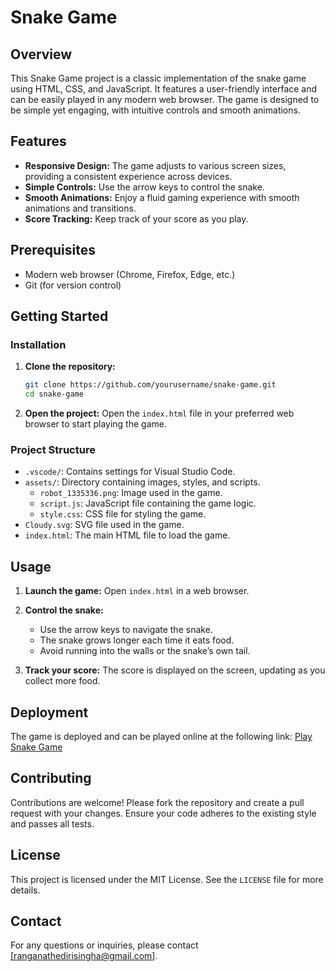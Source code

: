 # Snake Game

## Overview
This Snake Game project is a classic implementation of the snake game using HTML, CSS, and JavaScript. It features a user-friendly interface and can be easily played in any modern web browser. The game is designed to be simple yet engaging, with intuitive controls and smooth animations.

## Features
- **Responsive Design:** The game adjusts to various screen sizes, providing a consistent experience across devices.
- **Simple Controls:** Use the arrow keys to control the snake.
- **Smooth Animations:** Enjoy a fluid gaming experience with smooth animations and transitions.
- **Score Tracking:** Keep track of your score as you play.

## Prerequisites
- Modern web browser (Chrome, Firefox, Edge, etc.)
- Git (for version control)

## Getting Started

### Installation
1. **Clone the repository:**
    ```bash
    git clone https://github.com/yourusername/snake-game.git
    cd snake-game
    ```

2. **Open the project:**
    Open the `index.html` file in your preferred web browser to start playing the game.

### Project Structure
- `.vscode/`: Contains settings for Visual Studio Code.
- `assets/`: Directory containing images, styles, and scripts.
  - `robot_1335336.png`: Image used in the game.
  - `script.js`: JavaScript file containing the game logic.
  - `style.css`: CSS file for styling the game.
- `Cloudy.svg`: SVG file used in the game.
- `index.html`: The main HTML file to load the game.

## Usage
1. **Launch the game:**
    Open `index.html` in a web browser.
   
2. **Control the snake:**
    - Use the arrow keys to navigate the snake.
    - The snake grows longer each time it eats food.
    - Avoid running into the walls or the snake’s own tail.

3. **Track your score:**
    The score is displayed on the screen, updating as you collect more food.

## Deployment
The game is deployed and can be played online at the following link:
[Play Snake Game](your-deployment-link)

## Contributing
Contributions are welcome! Please fork the repository and create a pull request with your changes. Ensure your code adheres to the existing style and passes all tests.

## License
This project is licensed under the MIT License. See the `LICENSE` file for more details.

## Contact
For any questions or inquiries, please contact <a href="ranganathedirisingha@gmail.com">[ranganathedirisingha@gmail.com]</a>.


